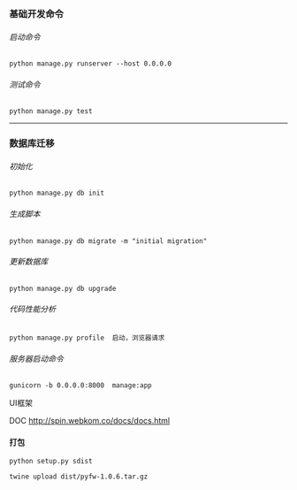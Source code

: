 ### 基础开发命令



###### 启动命令
```
python manage.py runserver --host 0.0.0.0
```

###### 测试命令
```
python manage.py test
```



---
### 数据库迁移

###### 初始化
```
python manage.py db init
```

###### 生成脚本
```
python manage.py db migrate -m "initial migration"
```

###### 更新数据库
```
python manage.py db upgrade
```

###### 代码性能分析
```
python manage.py profile  启动，浏览器请求
```

###### 服务器启动命令
```
gunicorn -b 0.0.0.0:8000  manage:app
```


UI框架

DOC http://spin.webkom.co/docs/docs.html



#### 打包
```
python setup.py sdist

twine upload dist/pyfw-1.0.6.tar.gz
```
